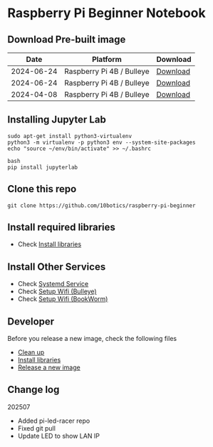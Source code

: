 # Raspberry Pi Beginner Notebook

## Download Pre-built image
| Date       | Platform                 | Download                                                                                |
| ---------- | ------------------------ | ---------------------------------------------------------------------------------------- |
| 2024-06-24 | Raspberry Pi 4B / Bulleye | [Download](https://www.dropbox.com/scl/fi/u8zggi8cyonz3j058aenf/pi4_beginner_20250709_pi_beginner.zip?rlkey=12hg6wy8oowiuvu8jdva7fd55&st=t66grjtr&dl=0) |
| 2024-06-24 | Raspberry Pi 4B / Bulleye | [Download](https://www.dropbox.com/scl/fi/5ebv5qxwrvnwqjlk5e8ni/pi4_beginner_20240624_pi_beginner.zip?rlkey=1hswg6iybdlnf77801vf8wewz&st=h051w8ys&dl=0) |
| 2024-04-08 | Raspberry Pi 4B / Bulleye | [Download](https://www.dropbox.com/scl/fi/en765r64dasqcp212sus2/pi4_beginner_20240408.zip?rlkey=f6k8jpn8sb34lpwlaio2mll8c&dl=0) |

## Installing Jupyter Lab

```
sudo apt-get install python3-virtualenv
python3 -m virtualenv -p python3 env --system-site-packages
echo "source ~/env/bin/activate" >> ~/.bashrc

bash
pip install jupyterlab
```


## Clone this repo

```
git clone https://github.com/10botics/raspberry-pi-beginner
```

## Install required libraries

- Check [Install libraries](admin/Install%20libraries.ipynb) 

## Install Other Services

- Check [Systemd Service](admin/Systemd%20services.ipynb) 
- Check [Setup Wifi (Bulleye)](admin/Setup%20Wifi%20-%20Bulleye.ipynb) 
- Check [Setup Wifi (BookWorm)](admin/Setup%20Wifi%20-%20Bookworm.ipynb) 


## Developer

Before you release a new image, check the following files
- [Clean up](./admin/Cleanup.ipynb)
- [Install libraries](./admin/Install%20libraries.ipynb)
- [Release a new image](./admin/Release%20a%20new%20image.ipynb)


## Change log

202507
- Added pi-led-racer repo
- Fixed git pull 
- Update LED to show LAN IP